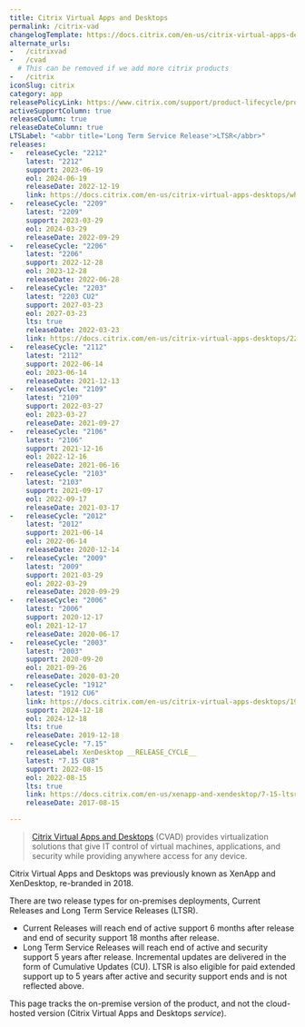 ```yaml
---
title: Citrix Virtual Apps and Desktops
permalink: /citrix-vad
changelogTemplate: https://docs.citrix.com/en-us/citrix-virtual-apps-desktops/__RELEASE_CYCLE__/whats-new.html
alternate_urls:
-   /citrixvad
-   /cvad
  # This can be removed if we add more citrix products
-   /citrix
iconSlug: citrix
category: app
releasePolicyLink: https://www.citrix.com/support/product-lifecycle/product-matrix.html
activeSupportColumn: true
releaseColumn: true
releaseDateColumn: true
LTSLabel: "<abbr title='Long Term Service Release'>LTSR</abbr>"
releases:
-   releaseCycle: "2212"
    latest: "2212"
    support: 2023-06-19
    eol: 2024-06-19
    releaseDate: 2022-12-19
    link: https://docs.citrix.com/en-us/citrix-virtual-apps-desktops/whats-new.html
-   releaseCycle: "2209"
    latest: "2209"
    support: 2023-03-29
    eol: 2024-03-29
    releaseDate: 2022-09-29
-   releaseCycle: "2206"
    latest: "2206"
    support: 2022-12-28
    eol: 2023-12-28
    releaseDate: 2022-06-28
-   releaseCycle: "2203"
    latest: "2203 CU2"
    support: 2027-03-23
    eol: 2027-03-23
    lts: true
    releaseDate: 2022-03-23
    link: https://docs.citrix.com/en-us/citrix-virtual-apps-desktops/2203-ltsr/whats-new/cumulative-update-2.html
-   releaseCycle: "2112"
    latest: "2112"
    support: 2022-06-14
    eol: 2023-06-14
    releaseDate: 2021-12-13
-   releaseCycle: "2109"
    latest: "2109"
    support: 2022-03-27
    eol: 2023-03-27
    releaseDate: 2021-09-27
-   releaseCycle: "2106"
    latest: "2106"
    support: 2021-12-16
    eol: 2022-12-16
    releaseDate: 2021-06-16
-   releaseCycle: "2103"
    latest: "2103"
    support: 2021-09-17
    eol: 2022-09-17
    releaseDate: 2021-03-17
-   releaseCycle: "2012"
    latest: "2012"
    support: 2021-06-14
    eol: 2022-06-14
    releaseDate: 2020-12-14
-   releaseCycle: "2009"
    latest: "2009"
    support: 2021-03-29
    eol: 2022-03-29
    releaseDate: 2020-09-29
-   releaseCycle: "2006"
    latest: "2006"
    support: 2020-12-17
    eol: 2021-12-17
    releaseDate: 2020-06-17
-   releaseCycle: "2003"
    latest: "2003"
    support: 2020-09-20
    eol: 2021-09-26
    releaseDate: 2020-03-20
-   releaseCycle: "1912"
    latest: "1912 CU6"
    link: https://docs.citrix.com/en-us/citrix-virtual-apps-desktops/1912-ltsr/whats-new/cumulative-update-6.html
    support: 2024-12-18
    eol: 2024-12-18
    lts: true
    releaseDate: 2019-12-18
-   releaseCycle: "7.15"
    releaseLabel: XenDesktop __RELEASE_CYCLE__
    latest: "7.15 CU8"
    support: 2022-08-15
    eol: 2022-08-15
    lts: true
    link: https://docs.citrix.com/en-us/xenapp-and-xendesktop/7-15-ltsr/whats-new/cumulative-update-8.html
    releaseDate: 2017-08-15

---
```


> [Citrix Virtual Apps and Desktops](https://www.citrix.com/products/citrix-virtual-apps-and-desktops/) (CVAD) provides virtualization solutions that give IT control of virtual machines, applications, and security while providing anywhere access for any device.

Citrix Virtual Apps and Desktops was previously known as XenApp and XenDesktop, re-branded in 2018.

There are two release types for on-premises deployments, Current Releases and Long Term Service Releases (LTSR).

* Current Releases will reach end of active support 6 months after release and end of security support 18 months after release.
* Long Term Service Releases will reach end of active and security support 5 years after release. Incremental updates are delivered in the form of Cumulative Updates (CU). LTSR is also eligible for paid extended support up to 5 years after active and security support ends and is not reflected above.

This page tracks the on-premise version of the product, and not the cloud-hosted version (Citrix Virtual Apps and Desktops _service_).
